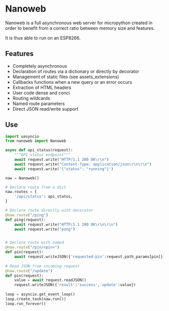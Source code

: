 # Nanoweb

Nanoweb is a full asynchronous web server for micropython created in order to benefit from
a correct ratio between memory size and features.

It is thus able to run on an ESP8266.

## Features

* Completely asynchronous
* Declaration of routes via a dictionary or directly by decorator
* Management of static files (see assets_extensions)
* Callbacks functions when a new query or an error occurs
* Extraction of HTML headers
* User code dense and conci
* Routing wildcards
* Named route parameters
* Direct JSON read/write support


## Use

```Python
import uasyncio
from nanoweb import Nanoweb

async def api_status(request):
    """API status endpoint"""
    await request.write("HTTP/1.1 200 OK\r\n")
    await request.write("Content-Type: application/json\r\n\r\n")
    await request.write('{"status": "running"}')

naw = Nanoweb()

# Declare route from a dict
naw.routes = {
    '/api/status': api_status,
}

# Declare route directly with decorator
@naw.route("/ping")
def ping(request):
    await request.write("HTTP/1.1 200 OK\r\n\r\n")
    await request.write("pong")


# Declare route with named 
@naw.route("/pin/<pin>")
def pin(request):
    await request.writeJSON({'requested-pin':request.path_params[pin]})
    
# Read JSON from incoming request 
@naw.route("/update")
def pin(request):
    value = await request.readJSON()
    request.writeJSON({'result':'success','update':value})
    
loop = asyncio.get_event_loop()
loop.create_task(naw.run())
loop.run_forever()
```
